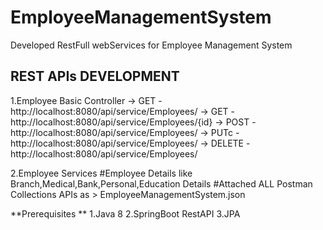 # EmployeeManagementSystem
Developed RestFull webServices for Employee Management System

REST APIs DEVELOPMENT
---------------------
1.Employee Basic Controller 
  -> GET    -  http://localhost:8080/api/service/Employees/ 
  -> GET    -  http://localhost:8080/api/service/Employees/{id}
  -> POST   -  http://localhost:8080/api/service/Employees/ 
  -> PUTc   -  http://localhost:8080/api/service/Employees/ 
  -> DELETE -  http://localhost:8080/api/service/Employees/ 
  
2.Employee Services 
 #Employee Details like Branch,Medical,Bank,Personal,Education Details 
 #Attached ALL Postman Collections APIs as > EmployeeManagementSystem.json 
 
**Prerequisites **
1.Java 8
2.SpringBoot RestAPI
3.JPA

